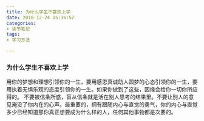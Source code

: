 ```yaml
---
title: 为什么学生不喜欢上学
date: 2018-12-24 15:36:52
categories:
- 读书笔记
tags: 
- 学习方法

---
```



### 为什么学生不喜欢上学


   用你的梦想和理想引领你的一生，要用感恩真诚助人圆梦的心态引领你的一生，要用执着无惧乐观的态度引领你的一生。如果你做到了这些，因缘会给你一切你所应得的。
   不要被信条所惑，盲从信条就是活在别人思考的结果里。不要让别人的意见淹没了你内在的心声。最重要的，拥有跟随内心与直觉的勇气，你的内心与直觉多少已经知道那你真正想要成为什么样的人，任何其他事物都是次要的。
